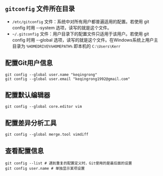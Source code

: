 ## `gitconfig` 文件所在目录
- `/etc/gitconfig` 文件：系统中对所有用户都普遍适用的配置。若使用 git config 时用 --system 选项，读写的就是这个文件。
- `~/.gitconfig` 文件：用户目录下的配置文件只适用于该用户。若使用 git config 时用 --global 选项，读写的就是这个文件。在Windows系统上用户主目录为 `%HOMEDRIVE%%HOMEPATH%` 即本机的 `C:\Users\Kerr`

## 配置Git用户信息
```shell
git config --global user.name "keqingrong"
git config --global user.email "keqingrong1992@gmail.com"
```

## 配置默认编辑器
```shell
git config --global core.editor vim
```

## 配置差异分析工具
```shell
git config --global merge.tool vimdiff
```

## 查看配置信息
```shell
git config --list # 遇到重复的配置定义时，Git使用的是最后面的设置
git config user.name # 单独显示某项设置
```
